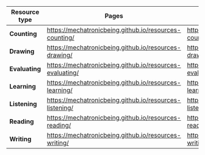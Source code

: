 
| Resource type    | Pages                                                      | Files                                                      |
-------------------|------------------------------------------------------------|------------------------------------------------------------|
| **Counting**     | https://mechatronicbeing.github.io/resources-counting/     | https://github.com/MechatronicBeing/resources-counting     |
| **Drawing**      | https://mechatronicbeing.github.io/resources-drawing/      | https://github.com/MechatronicBeing/resources-drawing      |
| **Evaluating**   | https://mechatronicbeing.github.io/resources-evaluating/   | https://github.com/MechatronicBeing/resources-evaluating   |
| **Learning**     | https://mechatronicbeing.github.io/resources-learning/     | https://github.com/MechatronicBeing/resources-learning     |
| **Listening**    | https://mechatronicbeing.github.io/resources-listening/    | https://github.com/MechatronicBeing/resources-listening    |
| **Reading**      | https://mechatronicbeing.github.io/resources-reading/      | https://github.com/MechatronicBeing/resources-reading      |
| **Writing**      | https://mechatronicbeing.github.io/resources-writing/      | https://github.com/MechatronicBeing/resources-writing      |
